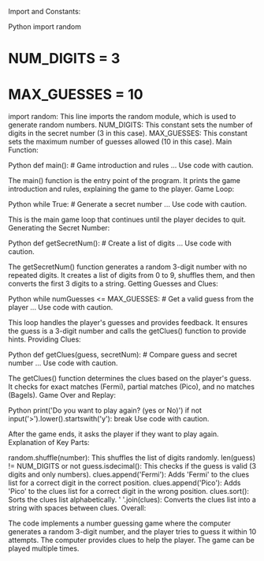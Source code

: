 Import and Constants:

Python
import random 
<!--  -->

# NUM_DIGITS = 3 
# MAX_GUESSES = 10 
<!--  -->

import random: This line imports the random module, which is used to generate random numbers.
NUM_DIGITS: This constant sets the number of digits in the secret number (3 in this case).
MAX_GUESSES: This constant sets the maximum number of guesses allowed (10 in this case).
Main Function:

Python
def main():
    # Game introduction and rules
    ...
Use code with caution.

The main() function is the entry point of the program.
It prints the game introduction and rules, explaining the game to the player.
Game Loop:

Python
while True:
    # Generate a secret number
    ...
Use code with caution.

This is the main game loop that continues until the player decides to quit.
Generating the Secret Number:

Python
def getSecretNum():
    # Create a list of digits
    ...
Use code with caution.

The getSecretNum() function generates a random 3-digit number with no repeated digits.
It creates a list of digits from 0 to 9, shuffles them, and then converts the first 3 digits to a string.
Getting Guesses and Clues:

Python
while numGuesses <= MAX_GUESSES:
    # Get a valid guess from the player
    ...
Use code with caution.

This loop handles the player's guesses and provides feedback.
It ensures the guess is a 3-digit number and calls the getClues() function to provide hints.
Providing Clues:

Python
def getClues(guess, secretNum):
    # Compare guess and secret number
    ...
Use code with caution.

The getClues() function determines the clues based on the player's guess.
It checks for exact matches (Fermi), partial matches (Pico), and no matches (Bagels).
Game Over and Replay:

Python
print('Do you want to play again? (yes or No)')
if not input('>').lower().startswith('y'):
    break
Use code with caution.

After the game ends, it asks the player if they want to play again.
Explanation of Key Parts:

random.shuffle(number): This shuffles the list of digits randomly.
len(guess) != NUM_DIGITS or not guess.isdecimal(): This checks if the guess is valid (3 digits and only numbers).
clues.append('Fermi'): Adds 'Fermi' to the clues list for a correct digit in the correct position.
clues.append('Pico'): Adds 'Pico' to the clues list for a correct digit in the wrong position.
clues.sort(): Sorts the clues list alphabetically.
' '.join(clues): Converts the clues list into a string with spaces between clues.
Overall:

The code implements a number guessing game where the computer generates a random 3-digit number, and the player tries to guess it within 10 attempts. The computer provides clues to help the player. The game can be played multiple times.